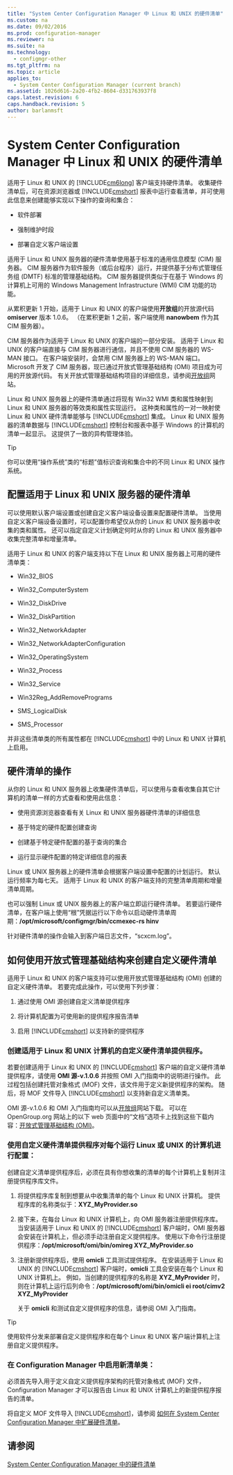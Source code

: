 ```yaml
---
title: "System Center Configuration Manager 中 Linux 和 UNIX 的硬件清单"
ms.custom: na
ms.date: 09/02/2016
ms.prod: configuration-manager
ms.reviewer: na
ms.suite: na
ms.technology: 
  - configmgr-other
ms.tgt_pltfrm: na
ms.topic: article
applies_to: 
  - System Center Configuration Manager (current branch)
ms.assetid: 1026d616-2a20-4fb2-8604-d331763937f8
caps.latest.revision: 6
caps.handback.revision: 5
author: barlanmsft
---
```

# System Center Configuration Manager 中 Linux 和 UNIX 的硬件清单
适用于 Linux 和 UNIX 的 [!INCLUDE[cm6long](../LocTest/includes/cm6long_md.md)] 客户端支持硬件清单。 收集硬件清单后，可在资源浏览器或 [!INCLUDE[cmshort](../LocTest/includes/cmshort_md.md)] 报表中运行查看清单，并可使用此信息来创建能够实现以下操作的查询和集合：  
  
-   软件部署  
  
-   强制维护时段  
  
-   部署自定义客户端设置  
  
 适用于 Linux 和 UNIX 服务器的硬件清单使用基于标准的通用信息模型 \(CIM\) 服务器。 CIM 服务器作为软件服务（或后台程序）运行，并提供基于分布式管理任务组 \(DMTF\) 标准的管理基础结构。 CIM 服务器提供类似于在基于 Windows 的计算机上可用的 Windows Management Infrastructure \(WMI\) CIM 功能的功能。  
  
 从累积更新 1 开始，适用于 Linux 和 UNIX 的客户端使用**开放组**的开放源代码 **omiserver** 版本 1.0.6。 （在累积更新 1 之前，客户端使用 **nanowbem** 作为其 CIM 服务器）。  
  
 CIM 服务器作为适用于 Linux 和 UNIX 的客户端的一部分安装。 适用于 Linux 和 UNIX 的客户端直接与 CIM 服务器进行通信，并且不使用 CIM 服务器的 WS\-MAN 接口。 在客户端安装时，会禁用 CIM 服务器上的 WS\-MAN 端口。 Microsoft 开发了 CIM 服务器，现已通过开放式管理基础结构 \(OMI\) 项目成为可用的开放源代码。 有关开放式管理基础结构项目的详细信息，请参阅[开放组](http://go.microsoft.com/fwlink/p/?LinkId=262317)网站。  
  
 Linux 和 UNIX 服务器上的硬件清单通过将现有 Win32 WMI 类和属性映射到 Linux 和 UNIX 服务器的等效类和属性实现运行。 这种类和属性的一对一映射使 Linux 和 UNIX 硬件清单能够与 [!INCLUDE[cmshort](../LocTest/includes/cmshort_md.md)] 集成。 Linux 和 UNIX 服务器的清单数据与 [!INCLUDE[cmshort](../LocTest/includes/cmshort_md.md)] 控制台和报表中基于 Windows 的计算机的清单一起显示。 这提供了一致的异构管理体验。  
  
> [!TIP]  
>  你可以使用“操作系统”类的“标题”值标识查询和集合中的不同 Linux 和 UNIX 操作系统。  
  
##  <a name="BKMK_ConfigHardwareforLnU"></a> 配置适用于 Linux 和 UNIX 服务器的硬件清单  
 可以使用默认客户端设置或创建自定义客户端设备设置来配置硬件清单。 当使用自定义客户端设备设置时，可以配置你希望仅从你的 Linux 和 UNIX 服务器中收集的类和属性。 还可以指定自定义计划确定何时从你的 Linux 和 UNIX 服务器中收集完整清单和增量清单。  
  
 适用于 Linux 和 UNIX 的客户端支持以下在 Linux 和 UNIX 服务器上可用的硬件清单类：  
  
-   Win32\_BIOS  
  
-   Win32\_ComputerSystem  
  
-   Win32\_DiskDrive  
  
-   Win32\_DiskPartition  
  
-   Win32\_NetworkAdapter  
  
-   Win32\_NetworkAdapterConfiguration  
  
-   Win32\_OperatingSystem  
  
-   Win32\_Process  
  
-   Win32\_Service  
  
-   Win32Reg\_AddRemovePrograms  
  
-   SMS\_LogicalDisk  
  
-   SMS\_Processor  
  
 并非这些清单类的所有属性都在 [!INCLUDE[cmshort](../LocTest/includes/cmshort_md.md)] 中的 Linux 和 UNIX 计算机上启用。  
  
##  <a name="BKMK_OperationsforHardwareforLnU"></a> 硬件清单的操作  
 从你的 Linux 和 UNIX 服务器上收集硬件清单后，可以使用与查看收集自其它计算机的清单一样的方式查看和使用此信息：  
  
-   使用资源浏览器查看有关 Linux 和 UNIX 服务器硬件清单的详细信息  
  
-   基于特定的硬件配置创建查询  
  
-   创建基于特定硬件配置的基于查询的集合  
  
-   运行显示硬件配置的特定详细信息的报表  
  
 Linux 或 UNIX 服务器上的硬件清单会根据客户端设置中配置的计划运行。 默认运行频率为每七天。 适用于 Linux 和 UNIX 的客户端支持的完整清单周期和增量清单周期。  
  
 也可以强制 Linux 或 UNIX 服务器上的客户端立即运行硬件清单。 若要运行硬件清单，在客户端上使用“根”凭据运行以下命令以启动硬件清单周期：**\/opt\/microsoft\/configmgr\/bin\/ccmexec\-rs hinv**  
  
 针对硬件清单的操作会输入到客户端日志文件，“scxcm.log”。  
  
##  <a name="BKMK_CustomHINVforLinux"></a> 如何使用开放式管理基础结构来创建自定义硬件清单  
 适用于 Linux 和 UNIX 的客户端支持可以使用开放式管理基础结构 \(OMI\) 创建的自定义硬件清单。 若要完成此操作，可以使用下列步骤：  
  
1.  通过使用 OMI 源创建自定义清单提供程序  
  
2.  将计算机配置为可使用新的提供程序报告清单  
  
3.  启用 [!INCLUDE[cmshort](../LocTest/includes/cmshort_md.md)] 以支持新的提供程序  
  
###  <a name="BKMK_LinuxProvider"></a> 创建适用于 Linux 和 UNIX 计算机的自定义硬件清单提供程序。  
 若要创建适用于 Linux 和 UNIX 的 [!INCLUDE[cmshort](../LocTest/includes/cmshort_md.md)] 客户端的自定义硬件清单提供程序，请使用 **OMI 源\-v.1.0.6** 并按照 OMI 入门指南中的说明进行操作。 此过程包括创建托管对象格式 \(MOF\) 文件，该文件用于定义新提供程序的架构。 随后，将 MOF 文件导入 [!INCLUDE[cmshort](../LocTest/includes/cmshort_md.md)] 以支持新自定义清单类。  
  
 OMI 源\-v.1.0.6 和 OMI 入门指南均可以从[开放组](http://go.microsoft.com/fwlink/p/?LinkId=262317)网站下载。 可以在 OpenGroup.org 网站上的以下 web 页面中的“文档”选项卡上找到这些下载内容：[开放式管理基础结构 \(OMI\)](http://go.microsoft.com/fwlink/p/?LinkId=286805)。  
  
###  <a name="BKMK_AddProvidertoLinux"></a> 使用自定义硬件清单提供程序对每个运行 Linux 或 UNIX 的计算机进行配置：  
 创建自定义清单提供程序后，必须在具有你想收集的清单的每个计算机上复制并注册提供程序库文件。  
  
1.  将提供程序库复制到想要从中收集清单的每个 Linux 和 UNIX 计算机。 提供程序库的名称类似于：**XYZ\_MyProvider.so**  
  
2.  接下来，在每台 Linux 和 UNIX 计算机上，向 OMI 服务器注册提供程序库。 当安装适用于 Linux 和 UNIX 的 [!INCLUDE[cmshort](../LocTest/includes/cmshort_md.md)] 客户端时，OMI 服务器会安装在计算机上，但必须手动注册自定义提供程序。 使用以下命令行注册提供程序：**\/opt\/microsoft\/omi\/bin\/omireg XYZ\_MyProvider.so**  
  
3.  注册新提供程序后，使用 **omicli** 工具测试提供程序。 在安装适用于 Linux 和 UNIX 的 [!INCLUDE[cmshort](../LocTest/includes/cmshort_md.md)] 客户端时，**omicli** 工具会安装在每个 Linux 和 UNIX 计算机上。 例如，当创建的提供程序的名称是 **XYZ\_MyProvider** 时，则在计算机上运行后列命令：**\/opt\/microsoft\/omi\/bin\/omicli ei root\/cimv2 XYZ\_MyProvider**  
  
     关于 **omicli** 和测试自定义提供程序的信息，请参阅 OMI 入门指南。  
  
> [!TIP]  
>  使用软件分发来部署自定义提供程序和在每个 Linux 和 UNIX 客户端计算机上注册自定义提供程序。  
  
###  <a name="BKMK_AddLinuxProvidertoCM"></a> 在 Configuration Manager 中启用新清单类：  
 必须首先导入用于定义自定义提供程序架构的托管对象格式 \(MOF\) 文件，Configuration Manager 才可以报告由 Linux 和 UNIX 计算机上的新提供程序报告的清单。  
  
 将自定义 MOF 文件导入 [!INCLUDE[cmshort](../LocTest/includes/cmshort_md.md)]，请参阅 [如何在 System Center Configuration Manager 中扩展硬件清单](../LocTest/How-to-configure-hardware-inventory-in-System-Center-Configuration-Manager.md)。  
  
## 请参阅  
 [System Center Configuration Manager 中的硬件清单](../LocTest/Hardware-inventory-in-System-Center-Configuration-Manager.md)